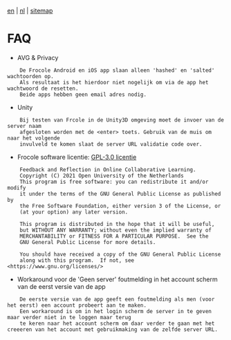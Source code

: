 [en](\en\frocole_faq) | [nl](\nl\frocole_faq) | [sitemap](\nl\sitemap)

# FAQ

- AVG & Privacy 
```
    De Frocole Android en iOS app slaan alleen 'hashed' en 'salted' wachtoorden op. 
    Als resultaat is het hierdoor niet nogelijk om via de app het wachtwoord de resetten.
    Beide apps hebben geen email adres nodig.    
```
- Unity
```
    Bij testen van Frcole in de Unity3D omgeving moet de invoer van de server naam 
    afgesloten worden met de <enter> toets. Gebruik van de muis om naar het volgende 
    invulveld te komen slaat de server URL validatie code over.
```
- Frocole software licentie: [GPL-3.0 licentie](https://github.com/Frocole/frocole.github.io/blob/main/LICENSE)
```
    Feedback and Reflection in Online Collaborative Learning.
    Copyright (C) 2021 Open University of the Netherlands
    This program is free software: you can redistribute it and/or modify
    it under the terms of the GNU General Public License as published by
    the Free Software Foundation, either version 3 of the License, or
    (at your option) any later version.

    This program is distributed in the hope that it will be useful,
    but WITHOUT ANY WARRANTY; without even the implied warranty of
    MERCHANTABILITY or FITNESS FOR A PARTICULAR PURPOSE.  See the
    GNU General Public License for more details.

    You should have received a copy of the GNU General Public License
    along with this program.  If not, see <https://www.gnu.org/licenses/>
```
- Workaround voor de 'Geen server' foutmelding in het account scherm van de eerst versie van de app
```
    De eerste versie van de app geeft een foutmelding als men (voor het eerst) een account probeert aan te maken.
    Een workaround is om in het login scherm de server in te geven maar verder niet in te loggen maar terug 
    te keren naar het account scherm om daar verder te gaan met het creeeren van het account met gebruikmaking van de zelfde server URL.
```
